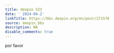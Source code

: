 ```yaml
---
title: deepin V23
date: ' 2024-04-2'
linkTitle: https://bbs.deepin.org/en/post/271578
source: deepin_bbs
description: NA
disable_comments: true
---
```

por favor 
